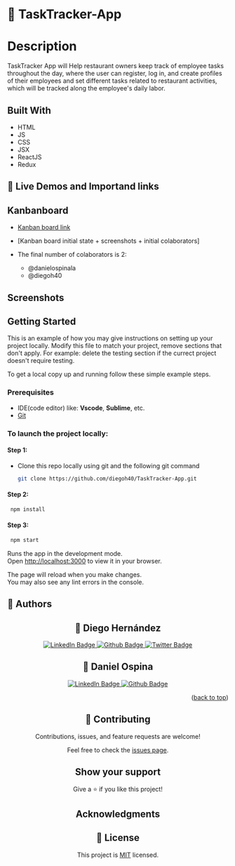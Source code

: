 # 📖 TaskTracker-App

# Description

TaskTracker App will Help restaurant owners keep track of employee tasks throughout the day, where the user can register, log in, and create profiles of their employees and set different tasks related to restaurant activities, which will be tracked along the employee's daily labor.

## Built With

- HTML
- JS
- CSS
- JSX
- ReactJS
- Redux

<!-- LIVE DEMO -->

## 🚀 Live Demos and Importand links <a name="live-demo"></a>

<!-- - [Blue Dreams Front-end Deployment link](https://develop.d394vyctawdkiv.amplifyapp.com/)

- [Blue Dreams Backend Website link](https://github.com/dgonzalesi/blue-dreams-back-end)

- [Blue Dreams Backend deployment link](https://blue-dreams-back-end.herokuapp.com/ships/index/)
 -->
## Kanbanboard

- [Kanban board link]()
- [Kanban board initial state + screenshots + initial colaborators]

- The final number of colaborators is 2:
   - @danielospinala   
   - @diegoh40
  

## Screenshots

<!-- ![first_screen](https://user-images.githubusercontent.com/90795408/215131254-9b0ecef1-dada-4814-bfd7-873375215da1.png)
![slide_card](https://user-images.githubusercontent.com/90795408/215131409-911932da-5ef9-4677-9a71-12f83b215082.png)
![policy](https://user-images.githubusercontent.com/90795408/215131559-7020c9fa-a3a8-4263-969d-8d37f4ef39aa.png)
![booking_form](https://user-images.githubusercontent.com/90795408/215131668-0c9055d1-9d61-4aec-b8b9-ed73469fdb41.png)
![login](https://user-images.githubusercontent.com/90795408/215131774-76589b06-3b2e-4d65-9804-eed0cdf69a63.png)
![about](https://user-images.githubusercontent.com/90795408/215131889-b6dff296-866b-4c4a-ac53-c19860dd5a39.png) -->


## Getting Started

This is an example of how you may give instructions on setting up your project locally. Modify this file to match your project, remove sections that don't apply. For example: delete the testing section if the currect project doesn't require testing.

To get a local copy up and running follow these simple example steps.

### Prerequisites

- IDE(code editor) like: **Vscode**, **Sublime**, etc.
- [Git](https://www.linode.com/docs/guides/how-to-install-git-on-linux-mac-and-windows/)

### To launch the project locally:

#### Step 1:

- Clone this repo locally using git and the following git command

  ```sh
  git clone https://github.com/diegoh40/TaskTracker-App.git
  ```

#### Step 2:

```sh
 npm install
```

#### Step 3:

```sh
 npm start
```

Runs the app in the development mode.\
Open [http://localhost:3000](http://localhost:3000) to view it in your browser.

The page will reload when you make changes.\
You may also see any lint errors in the console.

<!-- AUTHORS -->

## 👥 Authors <a name="authors"></a>

<div id="badges"align="center">


## 👤 **Diego Hernández**

</div>
<div id="badges"align="center">
  <a href="https://www.linkedin.com/in/diegoarturoh/">
    <img src="https://img.shields.io/badge/LinkedIn-blue?style=for-the-badge&logo=linkedin&logoColor=white" alt="LinkedIn Badge"/>
  </a>
  <a href="https://github.com/diegoh40">
    <img src="https://img.shields.io/badge/github-black?style=for-the-badge&logo=github&logoColor=white" alt="Github Badge"/>
  </a>
  <a href="https://twitter.com/Diegoart80">
    <img src="https://img.shields.io/badge/Twitter-blue?style=for-the-badge&logo=twitter&logoColor=white" alt="Twitter Badge"/>
  </a>
</div>
<div id="badges"align="center">

## 👤 **Daniel Ospina**

</div>

<div id="badges"align="center">
  <a href="https://linkedin.com/in/daniel-ospina-la">
    <img src="https://img.shields.io/badge/LinkedIn-blue?style=for-the-badge&logo=linkedin&logoColor=white" alt="LinkedIn Badge"/>
  </a>
  <a href="https://github.com/danielospinala/">
    <img src="https://img.shields.io/badge/github-black?style=for-the-badge&logo=github&logoColor=white" alt="Github Badge"/>
  </a> 
</div>
<div id="badges"align="center">

<p align="right">(<a href="#readme-top">back to top</a>)</p>

## 🤝 Contributing

Contributions, issues, and feature requests are welcome!

Feel free to check the [issues page](../../issues/).

## Show your support

Give a ⭐️ if you like this project!

## Acknowledgments

<!-- - We want to say thank you to [Murat Korkmaz](https://www.behance.net/muratk) on Behance the creator of this beautiful [design](https://www.behance.net/gallery/26425031/Vespa-Responsive-Redesign) that we used as a guide to build our project. -->

## 📝 License

This project is [MIT](./MIT.md) licensed.